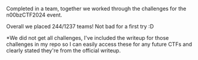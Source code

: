 Completed in a team, together we worked through the challenges for the n00bzCTF2024 event.

Overall we placed 244/1237 teams! Not bad for a first try :D

*We did not get all challenges, I've included the writeup for those challenges in my repo so I can easily access these for any future CTFs and clearly stated they're from the official writeup. 
